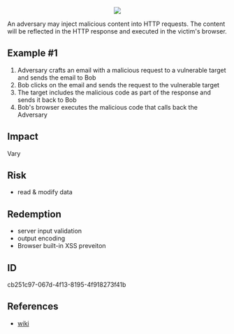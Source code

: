 <p align="center"> <img src="https://raw.githubusercontent.com/qeeqbox/reflected-cross-site-scripting/main/reflected-cross-site-scripting.png"></p>

An adversary may inject malicious content into HTTP requests. The content will be reflected in the HTTP response and executed in the victim's browser.

## Example #1
1. Adversary crafts an email with a malicious request to a vulnerable target and sends the email to Bob
2. Bob clicks on the email and sends the request to the vulnerable target
3. The target includes the malicious code as part of the response and sends it back to Bob
4. Bob's browser executes the malicious code that calls back the Adversary
 
## Impact
Vary

## Risk
- read & modify data

## Redemption
- server input validation
- output encoding
- Browser built-in XSS preveiton

## ID
cb251c97-067d-4f13-8195-4f918273f41b

## References
- [wiki](https://en.wikipedia.org/wiki/cross-site_scripting)

